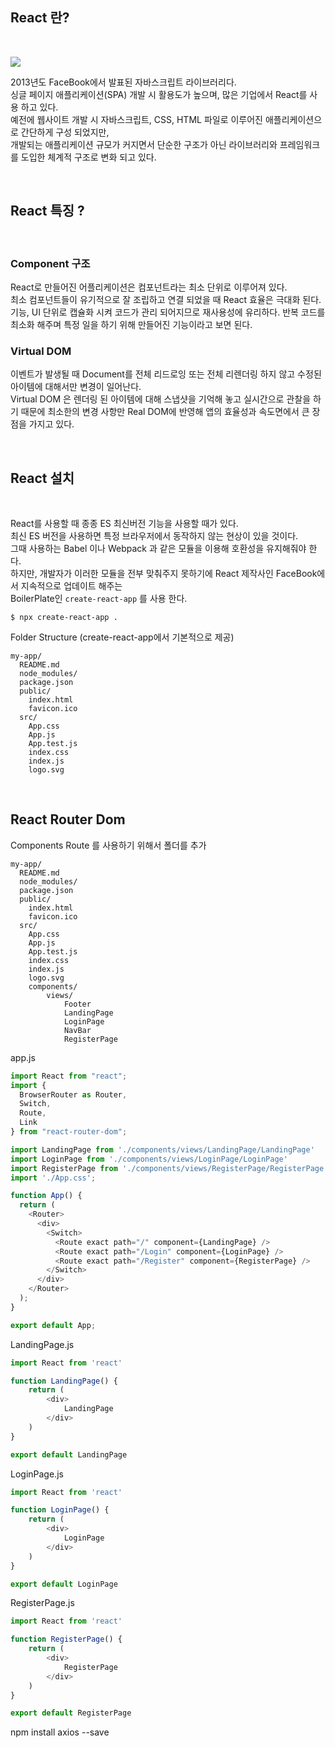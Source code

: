 ## React 란?

<br>

![](https://media.vlpt.us/images/jini_eun/post/107f5cfb-e97c-4c4c-b997-06098062e5b3/image.png) <br>

2013년도 FaceBook에서 발표된 자바스크립트 라이브러리다. <br>
싱글 페이지 애플리케이션(SPA) 개발 시 활용도가 높으며, 많은 기업에서 React를 사용 하고 있다. <br>
예전에 웹사이트 개발 시 자바스크립트, CSS, HTML 파일로 이루어진 애플리케이션으로 간단하게 구성 되었지만, <br>
개발되는 애플리케이션 규모가 커지면서 단순한 구조가 아닌 라이브러리와 프레임워크를 도입한 체계적 구조로 변화 되고 있다.

<br>

## React 특징 ?

<br>

### Component 구조

React로 만들어진 어플리케이션은 컴포넌트라는 최소 단위로 이루어져 있다. <br>
최소 컴포넌트들이 유기적으로 잘 조립하고 연결 되었을 때 React 효율은 극대화 된다. <br>
기능, UI 단위로 캡슐화 시켜 코드가 관리 되어지므로 재사용성에 유리하다. 반복 코드를 최소화 해주며 특정 일을 하기 위해 만들어진 기능이라고 보면 된다. 

### Virtual DOM

이벤트가 발생될 때 Document를 전체 리드로잉 또는 전체 리렌더링 하지 않고 수정된 아이템에 대해서만 변경이 일어난다. <br>
Virtual DOM 은 렌더링 된 아이템에 대해 스냅샷을 기억해 놓고 실시간으로 관찰을 하기 때문에 최소한의 변경 사항만 Real DOM에 반영해 앱의 효율성과 속도면에서 큰 장점을 가지고 있다.

<br>

## React 설치

<br>

React를 사용할 때 종종 ES 최신버전 기능을 사용할 때가 있다. <br>
최신 ES 버전을 사용하면 특정 브라우저에서 동작하지 않는 현상이 있을 것이다.<br>
그때 사용하는 Babel 이나 Webpack 과 같은 모듈을 이용해 호환성을 유지해줘야 한다. <br>
하지만, 개발자가 이러한 모듈을 전부 맞춰주지 못하기에 React 제작사인 FaceBook에서 지속적으로 업데이트 해주는 <br> BoilerPlate인 `create-react-app` 를 사용 한다.

```
$ npx create-react-app .
```

Folder Structure (create-react-app에서 기본적으로 제공)
```
my-app/
  README.md
  node_modules/
  package.json
  public/
    index.html
    favicon.ico
  src/
    App.css
    App.js
    App.test.js
    index.css
    index.js
    logo.svg
```

<br>

## React Router Dom
Components Route 를 사용하기 위해서 폴더를 추가
```
my-app/
  README.md
  node_modules/
  package.json
  public/
    index.html
    favicon.ico
  src/
    App.css
    App.js
    App.test.js
    index.css
    index.js
    logo.svg
    components/
        views/
            Footer
            LandingPage
            LoginPage
            NavBar
            RegisterPage            
```

app.js
```js
import React from "react";
import {
  BrowserRouter as Router,
  Switch,
  Route,
  Link
} from "react-router-dom";

import LandingPage from './components/views/LandingPage/LandingPage'
import LoginPage from './components/views/LoginPage/LoginPage'
import RegisterPage from './components/views/RegisterPage/RegisterPage'
import './App.css';

function App() {
  return (
    <Router>
      <div>
        <Switch>
          <Route exact path="/" component={LandingPage} />
          <Route exact path="/Login" component={LoginPage} />
          <Route exact path="/Register" component={RegisterPage} />
        </Switch>
      </div>
    </Router>
  );
}

export default App;
```

LandingPage.js
```js
import React from 'react'

function LandingPage() {
    return (
        <div>
            LandingPage
        </div>
    )
}

export default LandingPage
```

LoginPage.js
```js
import React from 'react'

function LoginPage() {
    return (
        <div>
            LoginPage
        </div>
    )
}

export default LoginPage
```

RegisterPage.js
```js
import React from 'react'

function RegisterPage() {
    return (
        <div>
            RegisterPage
        </div>
    )
}

export default RegisterPage
```


npm install axios --save







